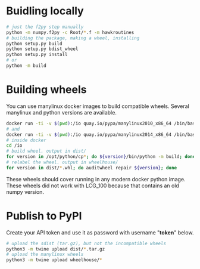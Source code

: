# Buidling locally

```bash
# just the f2py step manually
python -m numpy.f2py -c Root/*.f -m hawkroutines
# building the package, making a wheel, installing
python setup.py build
python setup.py bdist_wheel
python setup.py install
# or
python -m build
```

# Building wheels

You can use manylinux docker images to build compatible
wheels. Several manylinux and python versions are available.

```bash
docker run -ti -v $(pwd):/io quay.io/pypa/manylinux2010_x86_64 /bin/bash
# and
docker run -ti -v $(pwd):/io quay.io/pypa/manylinux2014_x86_64 /bin/bash
# inside docker
cd /io
# build wheel. output in dist/
for version in /opt/python/cp*; do ${version}/bin/python -m build; done
# relabel the wheel. output in wheelhouse/
for version in dist/*.whl; do auditwheel repair ${version}; done
```

These wheels should cover running in any modern docker python
image. These wheels did not work with LCG_100 because that contains an
old numpy version.

# Publish to PyPI

Create your API token and use it as password with username "__token__" below.

```bash
# upload the sdist (tar.gz), but not the incompatible wheels
python3 -m twine upload dist/*.tar.gz
# upload the manylinux wheels
python3 -m twine upload wheelhouse/*
```
